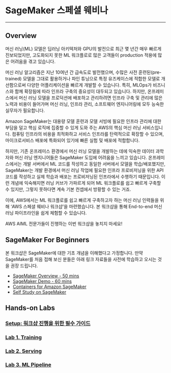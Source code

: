 # SageMaker 스페셜 웨비나
---

## Overview

머신 러닝(ML) 모델은 딥러닝 아키텍처와 GPU의 발전으로 최근 몇 년간 매우 빠르게 진보되었지만, 고도화되지 못한 ML 워크플로로 많은 고객들이 production 적용에 많은 어려움을 겪고 있습니다. 

머신 러닝 알고리즘은 지난 10여년 간 급속도로 발전했으며, 수많은 사전 훈련된(pre-trained) 모델을 그대로 활용하거나 파인 튜닝으로 특정 유즈케이스에 적합한 모델로 개선함으로써 다양한 어플리케이션을 빠르게 개발할 수 있습니다. 특히, MLOps가 비즈니스와 함께 확장됨에 따라 인프라 구축의 중요성이 대두되고 있습니다. 하지만, 온프레미스에서 머신 러닝 모델을 프로덕션에 배포하고 관리하려면 인프라 구축 및 관리에 많은 노력과 비용이 들어가며 머신 러닝, 인프라 관리, 소프트웨어 엔지니어링에 모두 능숙한 실무자가 필요합니다. 

Amazon SageMaker는 대용량 모델 훈련과 모델 서빙에 필요한 인프라 관리에 대한 부담을 덜고 핵심 로직에 집중할 수 있게 도와 주는 AWS의 핵심 머신 러닝 서비스입니다. 컴퓨팅 인프라의 비용을 최적화하고 서비스 인프라를 탄력적으로 확장할 수 있으며, 마이크로서비스 배포에 특화되어 있기에 빠른 실험 및 배포에 적합합니다.

하지만, 기존 온프레미스 환경에서 머신 러닝 모델을 개발하는 데에 익숙한 데이터 과학자와 머신 러닝 엔지니어들은 SageMaker 도입에 어려움을 느끼고 있습니다. 온프레미스에서는 개발 서버에서 ML 코드를 작성하고 동일한 서버에서 모델을 학습/배포했지만, SageMaker는 개발 환경에서 머신 러닝 작업에 필요한 인프라 프로비저닝을 위한 API 코드를 작성하고 실제 학습과 배포는 프로비저닝된 인프라에서 수행하기 때문입니다. 이런 개념에 익숙해지면 러닝 커브가 가파르게 되어 ML 워크플로를 쉽고 빠르게 구축할 수 있지만, 그렇지 못하다면 계속 기본 컨셉에서 방황할 수 있는 거죠.

이에, AWS에서는 ML 워크플로를 쉽고 빠르게 구축하고자 하는 머신 러닝 인력들을 위해 ‘AWS 스페셜 웨비나 워크샵’을 마련했습니다. 본 워크샵을 통해 End-to-end 머신 러닝 파이프라인을 쉽게 체험할 수 있습니다.

AWS AIML 전문가들이 진행하는 이번 워크샵을 놓치지 마세요!

## SageMaker For Beginners
본 워크샵은 SageMaker에 대한 기초 개념을 이해했다고 가정합니다. 만약 SageMaker를 처음 접해 보신 분들은 아래 링크 자료들을 사전에 학습하고 오시는 것을 권장 드립니다.
- [SageMaker Overview - 50 mins](https://www.youtube.com/watch?v=jF2BN98KBlg)
- [SageMaker Demo - 60 mins](https://www.youtube.com/watch?v=miIVGlq6OUk)
- [Containers for Amazon SageMaker](CONTAINERS_FOR_SM.md)
- [Self Study on SageMaker](https://github.com/gonsoomoon-ml/Self-Study-On-SageMaker)
  
## Hands-on Labs

### [Setup: 워크샵 진행을 위한 필수 가이드](setup) 

### [Lab 1. Training](lab_1_training)

### [Lab 2. Serving](lab_2_serving)

### [Lab 3. ML Pipeline](lab_3_pipeline)
